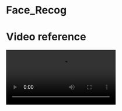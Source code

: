 # Face_Recog

# Video reference

![vid](https://user-images.githubusercontent.com/81114860/146165388-9e6b19a1-dda8-44f7-a409-8e40d42faddf.mp4)
